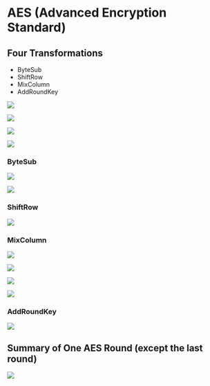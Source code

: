 # AES \(Advanced Encryption Standard\)

## **Four Transformations**

* ByteSub
* ShiftRow
* MixColumn
* AddRoundKey

![](../../.gitbook/assets/image%20%2819%29.png)

![](../../.gitbook/assets/image%20%2817%29.png)

![](../../.gitbook/assets/image%20%2823%29.png)



![](../../.gitbook/assets/image%20%2832%29.png)



### ByteSub

![](../../.gitbook/assets/image%20%2827%29.png)

![](../../.gitbook/assets/image%20%2842%29.png)



### ShiftRow

![](../../.gitbook/assets/image%20%284%29.png)



### MixColumn

![](../../.gitbook/assets/image%20%2811%29.png)

![](../../.gitbook/assets/image%20%2838%29.png)

![](../../.gitbook/assets/image%20%2820%29.png)

![](../../.gitbook/assets/image%20%2841%29.png)



### AddRoundKey

![](../../.gitbook/assets/image%20%2816%29.png)



## Summary of One AES Round \(except the last round\)

![](../../.gitbook/assets/image%20%2829%29.png)















